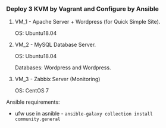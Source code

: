 ### Deploy 3 KVM by Vagrant and Configure by Ansible 
1. VM_1 - Apache Server + Wordpress (for Quick Simple Site).

    OS: Ubuntu18.04

2. VM_2 - MySQL Database Server.

    OS: Ubuntu18.04

    Databases: Wordpress and Wordpress.

3. VM_3 - Zabbix Server (Monitoring)

    OS: CentOS 7

Ansible requirements:
* ufw use in asnible - ``` ansible-galaxy collection install community.general ```
